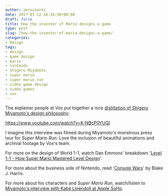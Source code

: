 ```yaml
---
author: zerocounts
date: 2017-01-12 16:34:50+00:00
draft: false
title: How the inventor of Mario designs a game
type: post
slug: /how-the-inventor-of-mario-designs-a-game/
categories:
- Design
tags:
- design
- game design
- mario
- nintendo
- Shigeru Miyamoto
- super mario
- super mario run
- video game design
- video games
- vox
---
```


The explainer people at Vox put together a nice [distillation of Shigeru Miyamoto's design philosophy](https://www.youtube.com/watch?v=K-NBcP0YUQI):

<https://www.youtube.com/watch?v=K-NBcP0YUQI>

I imagine this interview was filmed during Miyamoto's monstrous press tour for _Super Mario Run_. Love the inclusion of beautiful animations and archival footage by Vox's team.

For more on the design of World 1-1, watch Dan Emmons' breakdown '[Level 1-1 - How Super Mario Mastered Level Design](https://www.youtube.com/watch?v=ZH2wGpEZVgE)'.

For more about the business side of Nintendo, read '[Console Wars](https://www.harpercollins.com/9780062276704/console-wars)' by Blake J. Harris.

For more about his characters and _Super Mario Run_, watch/listen to [Miyamoto's interview with Katie Linendoll at Apple SoHo](https://itunes.apple.com/us/podcast/super-mario-run/id1184967541?mt=2).
